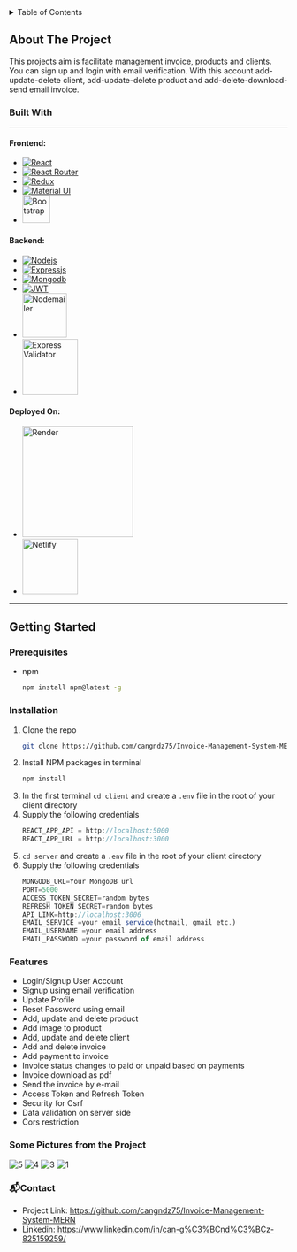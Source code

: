 <details>
<summary>Table of Contents</summary>
<ol>
<li>

<a href="#about-the-project">About the Project</a>
<ul>
        <li><a href="#built-with">Built With</a></li>
      </ul>
</li>
<li><a href="#getting-started">Getting Started</a>
<ul>
        <li><a href="#prerequisites">Prerequisites</a></li>
        <li><a href="#installation">Installation</a></li>
      </ul></li>
    <li><a href="#features">Features</a></li>
    <li><a href="#some-pictures-from-the-project">Some Pictures of the Project</a></li>
    <li><a href="#📬contact">Contact</a></li>
</ol>
</details>

## About The Project

This projects aim is facilitate management invoice, products and clients. You can sign up and login with email verification. With this account add-update-delete client, add-update-delete product and add-delete-download-send email invoice.

### Built With

---

#### Frontend:

- [![React][react.js]][react-url]
- [![React Router][react-router]][react-router-dom]
- [![Redux][redux-img]][redux-toolkit]
- [![Material UI][material-ui]][mui]
- <img src="https://getbootstrap.com/docs/5.3/assets/brand/bootstrap-logo-shadow.png" alt="Bootstrap" width="50" title="Bootstrap">
  </br>

#### Backend:

- [![Nodejs][node.js]][nodejs-url]
- [![Expressjs][express.js]][expressjs-url]
- [![Mongodb][mongodb]][mongodb-url]
- [![JWT][jwt-img]][jwt-url]
- <img src="https://nodemailer.com/nm_logo_200x136.png" alt="Nodemailer" width="80" title="Nodemailer">
- <img src="https://repository-images.githubusercontent.com/2518028/adb2df00-9431-11e9-9ccd-26f012b80f29" alt="Express Validator" width="100" title="Express Validator">
  </br>

#### Deployed On:

- <img src="https://dka575ofm4ao0.cloudfront.net/pages-transactional_logos/retina/89884/render-logo-dark3.png" alt="Render" width="200" title="Render">
- <img src="https://upload.wikimedia.org/wikipedia/commons/thumb/b/b8/Netlify_logo.svg/2560px-Netlify_logo.svg.png" alt="Netlify" width="100" title="Netlify">
  </br>

---

## Getting Started

### Prerequisites

- npm
  ```sh
  npm install npm@latest -g
  ```

### Installation

1. Clone the repo
   ```sh
   git clone https://github.com/cangndz75/Invoice-Management-System-MERN
   ```
2. Install NPM packages in terminal
   ```sh
   npm install
   ```
3. In the first terminal `cd client` and create a `.env` file in the root of your client directory
4. Supply the following credentials
   ```js
   REACT_APP_API = http://localhost:5000
   REACT_APP_URL = http://localhost:3000
   ```
5. `cd server` and create a `.env` file in the root of your client directory
6. Supply the following credentials
   ```js
   MONGODB_URL=Your MongoDB url
   PORT=5000
   ACCESS_TOKEN_SECRET=random bytes
   REFRESH_TOKEN_SECRET=random bytes
   API_LINK=http://localhost:3006
   EMAIL_SERVICE =your email service(hotmail, gmail etc.)
   EMAIL_USERNAME =your email address
   EMAIL_PASSWORD =your password of email address
   ```

### Features

- Login/Signup User Account
- Signup using email verification
- Update Profile
- Reset Password using email
- Add, update and delete product
- Add image to product
- Add, update and delete client
- Add and delete invoice
- Add payment to invoice
- Invoice status changes to paid or unpaid based on payments
- Invoice download as pdf
- Send the invoice by e-mail
- Access Token and Refresh Token
- Security for Csrf
- Data validation on server side
- Cors restriction

### Some Pictures from the Project

![5](https://user-images.githubusercontent.com/97872051/222112214-aab0d34c-e191-4941-9441-b8d3ac1d53e4.PNG)
![4](https://user-images.githubusercontent.com/97872051/222112230-905acf7d-2801-405d-9fa6-afbeab9a737e.PNG)
![3](https://user-images.githubusercontent.com/97872051/222112248-286d25e4-df06-4ee6-9b32-338dad700630.PNG)
![1](https://user-images.githubusercontent.com/97872051/222112263-ebb4ff6b-26c9-4550-845e-cd8b9218607e.PNG)


### 📬Contact

- Project Link: https://github.com/cangndz75/Invoice-Management-System-MERN
- Linkedin: https://www.linkedin.com/in/can-g%C3%BCnd%C3%BCz-825159259/

<!-- LINKS & IMAGES -->

[react.js]: https://img.shields.io/badge/React-20232A?style=for-the-badge&logo=react&logoColor=61DAFB
[react-url]: https://reactjs.org/
[react-router]: https://camo.githubusercontent.com/4f9d20f3a284d2f6634282f61f82a62e99ee9906537dc9859decfdc9efbb51ec/68747470733a2f2f696d672e736869656c64732e696f2f62616467652f52656163745f526f757465722d4341343234353f7374796c653d666f722d7468652d6261646765266c6f676f3d72656163742d726f75746572266c6f676f436f6c6f723d7768697465
[react-router-dom]: https://reactrouter.com/en/main
[redux-img]: https://camo.githubusercontent.com/6908bc5919e46cd787b8e5117f092f5ed37da82e8bd602e6339060ea0fff722c/68747470733a2f2f696d672e736869656c64732e696f2f62616467652f52656475782d3539334438383f7374796c653d666f722d7468652d6261646765266c6f676f3d7265647578266c6f676f436f6c6f723d7768697465
[redux-toolkit]: https://redux-toolkit.js.org/
[material-ui]: https://camo.githubusercontent.com/2c2e3cab0541596a12e216df86e68fa554256f25826b55a068993a3edfbcd0e8/68747470733a2f2f696d672e736869656c64732e696f2f62616467652f4d6174657269616c2d2d55492d3030383143423f7374796c653d666f722d7468652d6261646765266c6f676f3d6d6174657269616c2d7569266c6f676f436f6c6f723d7768697465
[mui]: https://mui.com/
[node.js]: https://camo.githubusercontent.com/dfc69d704694f22168bea3d84584663777fa5301dcad5bbcb5459b336da8d554/68747470733a2f2f696d672e736869656c64732e696f2f62616467652f4e6f64652e6a732d3433383533443f7374796c653d666f722d7468652d6261646765266c6f676f3d6e6f64652e6a73266c6f676f436f6c6f723d7768697465
[nodejs-url]: https://nodejs.org/en/
[express.js]: https://camo.githubusercontent.com/7f73136d92799b19be179d1ed87b461120c35ed917c7d5ab59a7606209da7bd3/68747470733a2f2f696d672e736869656c64732e696f2f62616467652f457870726573732e6a732d3030303030303f7374796c653d666f722d7468652d6261646765266c6f676f3d65787072657373266c6f676f436f6c6f723d7768697465
[expressjs-url]: https://expressjs.com/
[mongodb]: https://camo.githubusercontent.com/72e92f69f36703548704a9eeda2a9889c2756b5e08f01a9aec6e658c148d014e/68747470733a2f2f696d672e736869656c64732e696f2f62616467652f4d6f6e676f44422d3445413934423f7374796c653d666f722d7468652d6261646765266c6f676f3d6d6f6e676f6462266c6f676f436f6c6f723d7768697465
[mongodb-url]: https://www.mongodb.com/
[jwt-img]: https://camo.githubusercontent.com/92407fc26e09271d8137b8aaf1585b266f04046b96f1564dfe5a69f146e21301/68747470733a2f2f696d672e736869656c64732e696f2f62616467652f4a57542d3030303030303f7374796c653d666f722d7468652d6261646765266c6f676f3d4a534f4e253230776562253230746f6b656e73266c6f676f436f6c6f723d7768697465
[jwt-url]: https://jwt.io/
